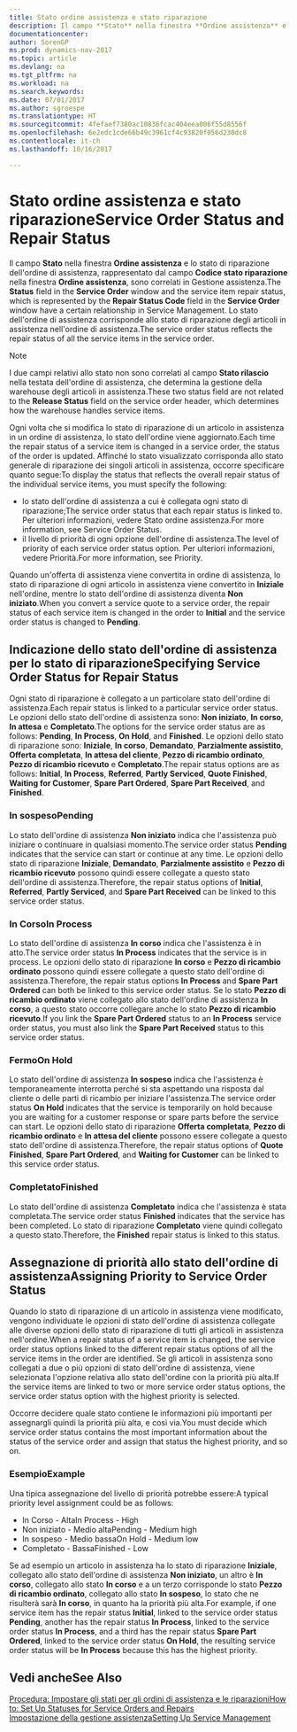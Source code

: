 ```yaml
---
title: Stato ordine assistenza e stato riparazione
description: Il campo **Stato** nella finestra **Ordine assistenza** e lo stato di riparazione dell'ordine di assistenza, rappresentato dal campo **Codice stato riparazione** nella finestra **Ordine assistenza**, sono correlati in Gestione assistenza. Lo stato dell'ordine di assistenza corrisponde allo stato di riparazione degli articoli in assistenza nell'ordine di assistenza.
documentationcenter: 
author: SorenGP
ms.prod: dynamics-nav-2017
ms.topic: article
ms.devlang: na
ms.tgt_pltfrm: na
ms.workload: na
ms.search.keywords: 
ms.date: 07/01/2017
ms.author: sgroespe
ms.translationtype: HT
ms.sourcegitcommit: 4fefaef7380ac10836fcac404eea006f55d8556f
ms.openlocfilehash: 6e2edc1cde66b49c3961cf4c93820f056d230dc8
ms.contentlocale: it-ch
ms.lasthandoff: 10/16/2017

---
```

# <a name="service-order-status-and-repair-status"></a><span data-ttu-id="e687d-104">Stato ordine assistenza e stato riparazione</span><span class="sxs-lookup"><span data-stu-id="e687d-104">Service Order Status and Repair Status</span></span>
<span data-ttu-id="e687d-105">Il campo **Stato** nella finestra **Ordine assistenza** e lo stato di riparazione dell'ordine di assistenza, rappresentato dal campo **Codice stato riparazione** nella finestra **Ordine assistenza**, sono correlati in Gestione assistenza.</span><span class="sxs-lookup"><span data-stu-id="e687d-105">The **Status** field in the **Service Order** window and the service item repair status, which is represented by the **Repair Status Code** field in the **Service Order** window have a certain relationship in Service Management.</span></span> <span data-ttu-id="e687d-106">Lo stato dell'ordine di assistenza corrisponde allo stato di riparazione degli articoli in assistenza nell'ordine di assistenza.</span><span class="sxs-lookup"><span data-stu-id="e687d-106">The service order status reflects the repair status of all the service items in the service order.</span></span>  
  
> [!NOTE]  
>  <span data-ttu-id="e687d-107">I due campi relativi allo stato non sono correlati al campo **Stato rilascio** nella testata dell'ordine di assistenza, che determina la gestione della warehouse degli articoli in assistenza.</span><span class="sxs-lookup"><span data-stu-id="e687d-107">These two status field are not related to the **Release Status** field on the service order header, which determines how the warehouse handles service items.</span></span>  
  
 <span data-ttu-id="e687d-108">Ogni volta che si modifica lo stato di riparazione di un articolo in assistenza in un ordine di assistenza, lo stato dell'ordine viene aggiornato.</span><span class="sxs-lookup"><span data-stu-id="e687d-108">Each time the repair status of a service item is changed in a service order, the status of the order is updated.</span></span> <span data-ttu-id="e687d-109">Affinché lo stato visualizzato corrisponda allo stato generale di riparazione dei singoli articoli in assistenza, occorre specificare quanto segue:</span><span class="sxs-lookup"><span data-stu-id="e687d-109">To display the status that reflects the overall repair status of the individual service items, you must specify the following:</span></span>  
  
* <span data-ttu-id="e687d-110">lo stato dell'ordine di assistenza a cui è collegata ogni stato di riparazione;</span><span class="sxs-lookup"><span data-stu-id="e687d-110">The service order status that each repair status is linked to.</span></span> <span data-ttu-id="e687d-111">Per ulteriori informazioni, vedere Stato ordine assistenza.</span><span class="sxs-lookup"><span data-stu-id="e687d-111">For more information, see Service Order Status.</span></span>  
* <span data-ttu-id="e687d-112">il livello di priorità di ogni opzione dell'ordine di assistenza.</span><span class="sxs-lookup"><span data-stu-id="e687d-112">The level of priority of each service order status option.</span></span> <span data-ttu-id="e687d-113">Per ulteriori informazioni, vedere Priorità.</span><span class="sxs-lookup"><span data-stu-id="e687d-113">For more information, see Priority.</span></span>  
  
 <span data-ttu-id="e687d-114">Quando un'offerta di assistenza viene convertita in ordine di assistenza, lo stato di riparazione di ogni articolo in assistenza viene convertito in **Iniziale** nell'ordine, mentre lo stato dell'ordine di assistenza diventa **Non iniziato**.</span><span class="sxs-lookup"><span data-stu-id="e687d-114">When you convert a service quote to a service order, the repair status of each service item is changed in the order to **Initial** and the service order status is changed to **Pending**.</span></span>  
  
## <a name="specifying-service-order-status-for-repair-status"></a><span data-ttu-id="e687d-115">Indicazione dello stato dell'ordine di assistenza per lo stato di riparazione</span><span class="sxs-lookup"><span data-stu-id="e687d-115">Specifying Service Order Status for Repair Status</span></span>  
<span data-ttu-id="e687d-116">Ogni stato di riparazione è collegato a un particolare stato dell'ordine di assistenza.</span><span class="sxs-lookup"><span data-stu-id="e687d-116">Each repair status is linked to a particular service order status.</span></span> <span data-ttu-id="e687d-117">Le opzioni dello stato dell'ordine di assistenza sono: **Non iniziato**, **In corso**, **In attesa** e **Completato**.</span><span class="sxs-lookup"><span data-stu-id="e687d-117">The options for the service order status are as follows: **Pending**, **In Process**, **On Hold**, and **Finished**.</span></span> <span data-ttu-id="e687d-118">Le opzioni dello stato di riparazione sono: **Iniziale**, **In corso**, **Demandato**, **Parzialmente assistito**, **Offerta completata**, **In attesa del cliente**, **Pezzo di ricambio ordinato**, **Pezzo di ricambio ricevuto** e **Completato**.</span><span class="sxs-lookup"><span data-stu-id="e687d-118">The repair status options are as follows: **Initial**, **In Process**, **Referred**, **Partly Serviced**, **Quote Finished**, **Waiting for Customer**, **Spare Part Ordered**, **Spare Part Received**, and **Finished**.</span></span>  
  
### <a name="pending"></a><span data-ttu-id="e687d-119">In sospeso</span><span class="sxs-lookup"><span data-stu-id="e687d-119">Pending</span></span>  
<span data-ttu-id="e687d-120">Lo stato dell'ordine di assistenza **Non iniziato** indica che l'assistenza può iniziare o continuare in qualsiasi momento.</span><span class="sxs-lookup"><span data-stu-id="e687d-120">The service order status **Pending** indicates that the service can start or continue at any time.</span></span> <span data-ttu-id="e687d-121">Le opzioni dello stato di riparazione **Iniziale**, **Demandato**, **Parzialmente assistito** e **Pezzo di ricambio ricevuto** possono quindi essere collegate a questo stato dell'ordine di assistenza.</span><span class="sxs-lookup"><span data-stu-id="e687d-121">Therefore, the repair status options of **Initial**, **Referred**, **Partly Serviced**, and **Spare Part Received** can be linked to this service order status.</span></span>  
  
### <a name="in-process"></a><span data-ttu-id="e687d-122">In Corso</span><span class="sxs-lookup"><span data-stu-id="e687d-122">In Process</span></span>  
<span data-ttu-id="e687d-123">Lo stato dell'ordine di assistenza **In corso** indica che l'assistenza è in atto.</span><span class="sxs-lookup"><span data-stu-id="e687d-123">The service order status **In Process** indicates that the service is in process.</span></span> <span data-ttu-id="e687d-124">Le opzioni dello stato di riparazione **In corso** e **Pezzo di ricambio ordinato** possono quindi essere collegate a questo stato dell'ordine di assistenza.</span><span class="sxs-lookup"><span data-stu-id="e687d-124">Therefore, the repair status options **In Process** and **Spare Part Ordered** can both be linked to this service order status.</span></span> <span data-ttu-id="e687d-125">Se lo stato **Pezzo di ricambio ordinato** viene collegato allo stato dell'ordine di assistenza **In corso**, a questo stato occorre collegare anche lo stato **Pezzo di ricambio ricevuto**.</span><span class="sxs-lookup"><span data-stu-id="e687d-125">If you link the **Spare Part Ordered** status to an **In Process** service order status, you must also link the **Spare Part Received** status to this service order status.</span></span>  
  
### <a name="on-hold"></a><span data-ttu-id="e687d-126">Fermo</span><span class="sxs-lookup"><span data-stu-id="e687d-126">On Hold</span></span>  
<span data-ttu-id="e687d-127">Lo stato dell'ordine di assistenza **In sospeso** indica che l'assistenza è temporaneamente interrotta perché si sta aspettando una risposta dal cliente o delle parti di ricambio per iniziare l'assistenza.</span><span class="sxs-lookup"><span data-stu-id="e687d-127">The service order status **On Hold** indicates that the service is temporarily on hold because you are waiting for a customer response or spare parts before the service can start.</span></span> <span data-ttu-id="e687d-128">Le opzioni dello stato di riparazione **Offerta completata**, **Pezzo di ricambio ordinato** e **In attesa del cliente** possono essere collegate a questo stato dell'ordine di assistenza.</span><span class="sxs-lookup"><span data-stu-id="e687d-128">Therefore, the repair status options of **Quote Finished**, **Spare Part Ordered**, and **Waiting for Customer** can be linked to this service order status.</span></span>  
  
### <a name="finished"></a><span data-ttu-id="e687d-129">Completato</span><span class="sxs-lookup"><span data-stu-id="e687d-129">Finished</span></span>  
<span data-ttu-id="e687d-130">Lo stato dell'ordine di assistenza **Completato** indica che l'assistenza è stata completata.</span><span class="sxs-lookup"><span data-stu-id="e687d-130">The service order status **Finished** indicates that the service has been completed.</span></span> <span data-ttu-id="e687d-131">Lo stato di riparazione **Completato** viene quindi collegato a questo stato.</span><span class="sxs-lookup"><span data-stu-id="e687d-131">Therefore, the **Finished** repair status is linked to this status.</span></span>  
  
## <a name="assigning-priority-to-service-order-status"></a><span data-ttu-id="e687d-132">Assegnazione di priorità allo stato dell'ordine di assistenza</span><span class="sxs-lookup"><span data-stu-id="e687d-132">Assigning Priority to Service Order Status</span></span>  
<span data-ttu-id="e687d-133">Quando lo stato di riparazione di un articolo in assistenza viene modificato, vengono individuate le opzioni di stato dell'ordine di assistenza collegate alle diverse opzioni dello stato di riparazione di tutti gli articoli in assistenza nell'ordine.</span><span class="sxs-lookup"><span data-stu-id="e687d-133">When a repair status of a service item is changed, the service order status options linked to the different repair status options of all the service items in the order are identified.</span></span> <span data-ttu-id="e687d-134">Se gli articoli in assistenza sono collegati a due o più opzioni di stato dell'ordine di assistenza, viene selezionata l'opzione relativa allo stato dell'ordine con la priorità più alta.</span><span class="sxs-lookup"><span data-stu-id="e687d-134">If the service items are linked to two or more service order status options, the service order status option with the highest priority is selected.</span></span>  
  
<span data-ttu-id="e687d-135">Occorre decidere quale stato contiene le informazioni più importanti per assegnargli quindi la priorità più alta, e così via.</span><span class="sxs-lookup"><span data-stu-id="e687d-135">You must decide which service order status contains the most important information about the status of the service order and assign that status the highest priority, and so on.</span></span>  
  
### <a name="example"></a><span data-ttu-id="e687d-136">Esempio</span><span class="sxs-lookup"><span data-stu-id="e687d-136">Example</span></span>  
<span data-ttu-id="e687d-137">Una tipica assegnazione del livello di priorità potrebbe essere:</span><span class="sxs-lookup"><span data-stu-id="e687d-137">A typical priority level assignment could be as follows:</span></span>  
  
* <span data-ttu-id="e687d-138">In Corso - Alta</span><span class="sxs-lookup"><span data-stu-id="e687d-138">In Process - High</span></span>  
* <span data-ttu-id="e687d-139">Non iniziato - Medio alta</span><span class="sxs-lookup"><span data-stu-id="e687d-139">Pending - Medium high</span></span>  
* <span data-ttu-id="e687d-140">In sospeso - Medio bassa</span><span class="sxs-lookup"><span data-stu-id="e687d-140">On Hold - Medium low</span></span>  
* <span data-ttu-id="e687d-141">Completato - Bassa</span><span class="sxs-lookup"><span data-stu-id="e687d-141">Finished - Low</span></span>  
  
<span data-ttu-id="e687d-142">Se ad esempio un articolo in assistenza ha lo stato di riparazione **Iniziale**, collegato allo stato dell'ordine di assistenza **Non iniziato**, un altro è **In corso**, collegato allo stato **In corso** e a un terzo corrisponde lo stato **Pezzo di ricambio ordinato**, collegato allo stato **In sospeso**, lo stato che ne risulterà sarà **In corso**, in quanto ha la priorità più alta.</span><span class="sxs-lookup"><span data-stu-id="e687d-142">For example, if one service item has the repair status **Initial**, linked to the service order status **Pending**, another has the repair status **In Process**, linked to the service order status **In Process**, and a third has the repair status **Spare Part Ordered**, linked to the service order status **On Hold**, the resulting service order status will be **In Process** because this has the highest priority.</span></span>  
  
## <a name="see-also"></a><span data-ttu-id="e687d-143">Vedi anche</span><span class="sxs-lookup"><span data-stu-id="e687d-143">See Also</span></span>  
[<span data-ttu-id="e687d-144">Procedura: Impostare gli stati per gli ordini di assistenza e le riparazioni</span><span class="sxs-lookup"><span data-stu-id="e687d-144">How to: Set Up Statuses for Service Orders and Repairs</span></span>](service-order-repair-status.md)  
[<span data-ttu-id="e687d-145">Impostazione della gestione assistenza</span><span class="sxs-lookup"><span data-stu-id="e687d-145">Setting Up Service Management</span></span>](service-setup-service.md)  

